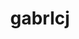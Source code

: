 ---
title: gabrlcj
github: https://github.com/gabrlcj
mode: light
transition: 3s
archetype:
- Innovative
- Editor’s Choice
---